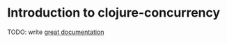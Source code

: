 # Introduction to clojure-concurrency

TODO: write [great documentation](http://jacobian.org/writing/great-documentation/what-to-write/)

